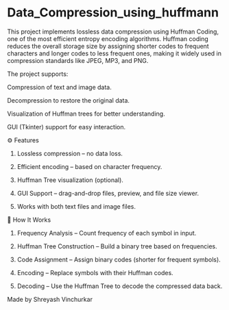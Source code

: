 # Data_Compression_using_huffmann
This project implements lossless data compression using Huffman Coding, one of the most efficient entropy encoding algorithms. Huffman coding reduces the overall storage size by assigning shorter codes to frequent characters and longer codes to less frequent ones, making it widely used in compression standards like JPEG, MP3, and PNG.

The project supports:

Compression of text and image data.

Decompression to restore the original data.

Visualization of Huffman trees for better understanding.

GUI (Tkinter) support for easy interaction.

⚙️ Features

1. Lossless compression – no data loss.

2. Efficient encoding – based on character frequency.

3. Huffman Tree visualization (optional).

4. GUI Support – drag-and-drop files, preview, and file size viewer.

5. Works with both text files and image files.

🚀 How It Works

1. Frequency Analysis – Count frequency of each symbol in input.

2. Huffman Tree Construction – Build a binary tree based on frequencies.

3. Code Assignment – Assign binary codes (shorter for frequent symbols).

4. Encoding – Replace symbols with their Huffman codes.

5. Decoding – Use the Huffman Tree to decode the compressed data back.

Made by Shreyash Vinchurkar
